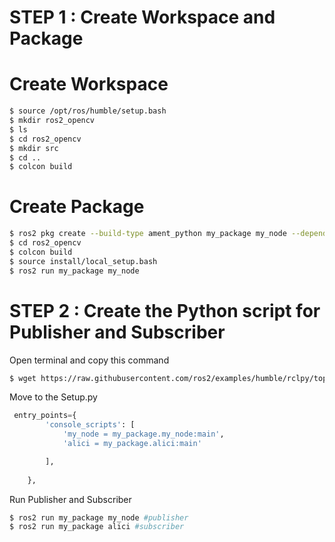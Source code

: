 # STEP 1 : Create Workspace and Package
# Create Workspace
```bash
$ source /opt/ros/humble/setup.bash
$ mkdir ros2_opencv 
$ ls
$ cd ros2_opencv
$ mkdir src
$ cd ..
$ colcon build

```
# Create Package
```bash
$ ros2 pkg create --build-type ament_python my_package my_node --dependencies rclpy image_transport cv_bridge sensor_msgs std_msgs opencv2
$ cd ros2_opencv
$ colcon build
$ source install/local_setup.bash
$ ros2 run my_package my_node

```
# STEP 2 : Create the Python script for Publisher and Subscriber
Open terminal and copy this command
```bash
$ wget https://raw.githubusercontent.com/ros2/examples/humble/rclpy/topics/minimal_publisher/examples_rclpy_minimal_publisher/publisher_member_function.py

```
Move to the Setup.py
```python
 entry_points={
        'console_scripts': [
            'my_node = my_package.my_node:main',
            'alici = my_package.alici:main'

        ],
        
    },


```
Run Publisher and Subscriber
```bash
$ ros2 run my_package my_node #publisher
$ ros2 run my_package alici #subscriber


```






